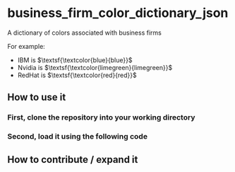 # business_firm_color_dictionary_json
A dictionary of colors associated with business firms

For example: 
* IBM is $\textsf{\textcolor{blue}{blue}}$
* Nvidia is $\textsf{\textcolor{limegreen}{limegreen}}$
* RedHat is $\textsf{\textcolor{red}{red}}$

## How to use it

### First, clone the repository into your working directory 

### Second, load it using the following code 


## How to contribute / expand it 



